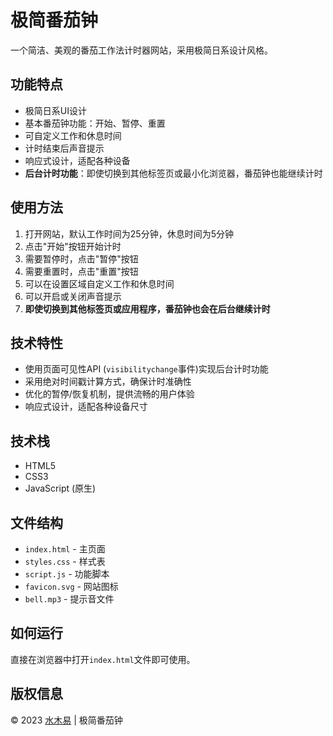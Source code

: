 # 极简番茄钟

一个简洁、美观的番茄工作法计时器网站，采用极简日系设计风格。

## 功能特点

- 极简日系UI设计
- 基本番茄钟功能：开始、暂停、重置
- 可自定义工作和休息时间
- 计时结束后声音提示
- 响应式设计，适配各种设备
- **后台计时功能**：即使切换到其他标签页或最小化浏览器，番茄钟也能继续计时

## 使用方法

1. 打开网站，默认工作时间为25分钟，休息时间为5分钟
2. 点击"开始"按钮开始计时
3. 需要暂停时，点击"暂停"按钮
4. 需要重置时，点击"重置"按钮
5. 可以在设置区域自定义工作和休息时间
6. 可以开启或关闭声音提示
7. **即使切换到其他标签页或应用程序，番茄钟也会在后台继续计时**

## 技术特性

- 使用页面可见性API (`visibilitychange`事件)实现后台计时功能
- 采用绝对时间戳计算方式，确保计时准确性
- 优化的暂停/恢复机制，提供流畅的用户体验
- 响应式设计，适配各种设备尺寸

## 技术栈

- HTML5
- CSS3
- JavaScript (原生)

## 文件结构

- `index.html` - 主页面
- `styles.css` - 样式表
- `script.js` - 功能脚本
- `favicon.svg` - 网站图标
- `bell.mp3` - 提示音文件

## 如何运行

直接在浏览器中打开`index.html`文件即可使用。

## 版权信息

© 2023 [水木易](https://www.shuimuyi.com) | 极简番茄钟 
